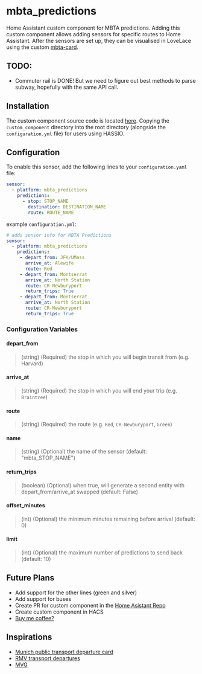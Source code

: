 # mbta_predictions
Home Assistant custom component for MBTA predictions. Adding this custom component allows adding sensors for specific routes to Home Assistant. After the sensors are set up, they can be visualised in LoveLace using the custom [mbta-card](https://github.com/dhanani94/mbta-card).

## TODO:
* Commuter rail is DONE! But we need to figure out best methods to parse subway, hopefully with the same API call.


## Installation
The custom component source code is located [here](/custom_component/mbta_predictions). Copying the `custom_component` directory into the root directory (alongside the `configuration.yml` file) for users using HASSIO.

## Configuration
To enable this sensor, add the following lines to your `configuration.yaml` file:

```yaml
sensor:
  - platform: mbta_predictions
    predictions:
      - stop: STOP_NAME
        destination: DESTINATION_NAME
        route: ROUTE_NAME
```

example `configuration.yml`:

```yaml
# adds sensor info for MBTA Predictions
sensor:
  - platform: mbta_predictions
    predictions:
     - depart_from: JFK/UMass
       arrive_at: Alewife
       route: Red
     - depart_from: Montserrat
       arrive_at: North Station
       route: CR-Newburyport
       return_trips: True
     - depart_from: Montserrat
       arrive_at: North Station
       route: CR-Newburyport
       return_trips: True
```

### Configuration Variables
#### depart_from
> (string) (Required) the stop in which you will begin transit from (e.g. Harvard)
#### arrive_at
> (string) (Required) the stop in which you will end your trip  (e.g. `Braintree`)
#### route
> (string) (Required) the route (e.g. `Red`, `CR-Newburyport`, `Green`)
#### name
> (string) (Optional) the name of the sensor (default: "mbta_STOP_NAME")
#### return_trips
> (boolean) (Optional) when true, will generate a second entity with depart_from/arrive_at swapped (default: False)
#### offset_minutes
> (int) (Optional) the minimum minutes remaining before arrival (default: 0)
#### limit
> (int) (Optional) the maximum number of predictions to send back (default: 10)


## Future Plans
* Add support for the other lines (green and silver)
* Add support for buses
* Create PR for custom component in the [Home Asistant Repo](https://github.com/home-assistant/home-assistant/tree/dev/homeassistant/components)
* Create custom component in HACS
* [Buy me coffee?](https://www.buymeacoffee.com/dhanani94)

## Inspirations

* [Munich public transport departure card](https://community.home-assistant.io/t/lovelace-munich-public-transport-departure-card/59622)
* [RMV transport departures](https://community.home-assistant.io/t/rmv-transport-departures/63935)
* [MVG](https://www.home-assistant.io/integrations/mvglive)
